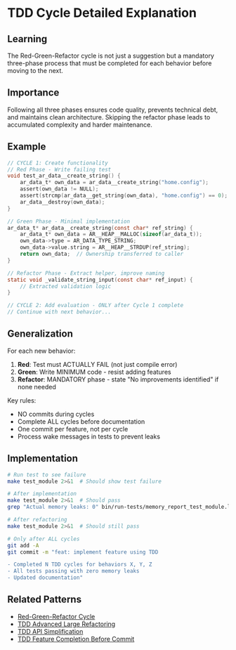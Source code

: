 # TDD Cycle Detailed Explanation

## Learning

The Red-Green-Refactor cycle is not just a suggestion but a mandatory three-phase process that must be completed for each behavior before moving to the next.

## Importance

Following all three phases ensures code quality, prevents technical debt, and maintains clean architecture. Skipping the refactor phase leads to accumulated complexity and harder maintenance.

## Example

```c
// CYCLE 1: Create functionality
// Red Phase - Write failing test
void test_ar_data__create_string() {
    ar_data_t* own_data = ar_data__create_string("home.config");
    assert(own_data != NULL);
    assert(strcmp(ar_data__get_string(own_data), "home.config") == 0);
    ar_data__destroy(own_data);
}

// Green Phase - Minimal implementation
ar_data_t* ar_data__create_string(const char* ref_string) {
    ar_data_t* own_data = AR__HEAP__MALLOC(sizeof(ar_data_t));
    own_data->type = AR_DATA_TYPE_STRING;
    own_data->value.string = AR__HEAP__STRDUP(ref_string);
    return own_data;  // Ownership transferred to caller
}

// Refactor Phase - Extract helper, improve naming
static void _validate_string_input(const char* ref_input) {
    // Extracted validation logic
}

// CYCLE 2: Add evaluation - ONLY after Cycle 1 complete
// Continue with next behavior...
```

## Generalization

For each new behavior:
1. **Red**: Test must ACTUALLY FAIL (not just compile error)
2. **Green**: Write MINIMUM code - resist adding features
3. **Refactor**: MANDATORY phase - state "No improvements identified" if none needed

Key rules:
- NO commits during cycles
- Complete ALL cycles before documentation
- One commit per feature, not per cycle
- Process wake messages in tests to prevent leaks

## Implementation

```bash
# Run test to see failure
make test_module 2>&1  # Should show test failure

# After implementation
make test_module 2>&1  # Should pass
grep "Actual memory leaks: 0" bin/run-tests/memory_report_test_module.log

# After refactoring  
make test_module 2>&1  # Should still pass

# Only after ALL cycles
git add -A
git commit -m "feat: implement feature using TDD

- Completed N TDD cycles for behaviors X, Y, Z
- All tests passing with zero memory leaks
- Updated documentation"
```

## Related Patterns
- [Red-Green-Refactor Cycle](red-green-refactor-cycle.md)
- [TDD Advanced Large Refactoring](tdd-advanced-large-refactoring.md)
- [TDD API Simplification](tdd-api-simplification.md)
- [TDD Feature Completion Before Commit](tdd-feature-completion-before-commit.md)